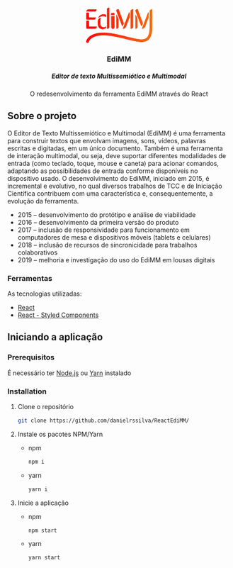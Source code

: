 <!-- PROJECT LOGO -->
<br />
<p align="center">
  <a href="https://github.com/danielrssilva/ReactEdiMM/">
    <img src="logo.png" alt="Logo" height="80">
  </a>

  <h3 align="center">EdiMM</h3>
  <h5 align="center">Editor de texto Multissemiótico e Multimodal</h5>

  <p align="center">
    O redesenvolvimento da ferramenta EdiMM através do React
  </p>
</p>

<!-- ABOUT THE PROJECT -->
## Sobre o projeto

O Editor de Texto Multissemiótico e Multimodal (EdiMM) é uma ferramenta para construir textos que envolvam imagens, sons, vídeos, palavras escritas e digitadas, em um único documento. Também é uma ferramenta de interação multimodal, ou seja, deve suportar diferentes modalidades de entrada (como teclado, toque, mouse e caneta) para acionar comandos, adaptando as possibilidades de entrada conforme disponíveis no dispositivo usado. O desenvolvimento do EdiMM, iniciado em 2015, é incremental e evolutivo, no qual diversos trabalhos de TCC e de Iniciação Científica contribuem com uma característica e, consequentemente, a evolução da ferramenta.

* 2015 – desenvolvimento do protótipo e análise de viabilidade
* 2016 – desenvolvimento da primeira versão do produto
* 2017 – inclusão de responsividade para funcionamento em computadores de mesa e dispositivos móveis (tablets e celulares)
* 2018 – inclusão de recursos de sincronicidade para trabalhos colaborativos
* 2019 – melhoria e investigação do uso do EdiMM em lousas digitais


### Ferramentas

As tecnologias utilizadas:
* [React](https://reactjs.org)
* [React - Styled Components](https://styled-components.com)



<!-- GETTING STARTED -->
## Iniciando a aplicação

### Prerequisitos

É necessário ter [Node.js](https://nodejs.org/en) ou [Yarn](https://yarnpkg.com) instalado

### Installation

1. Clone o repositório
   ```sh
   git clone https://github.com/danielrssilva/ReactEdiMM/
   ```
2. Instale os pacotes NPM/Yarn
   * npm
     ```sh
     npm i
     ```
   * yarn
     ```sh
     yarn i
     ```

3. Inicie a aplicação
   * npm
     ```sh
     npm start
     ```
   * yarn
     ```sh
     yarn start
     ```

